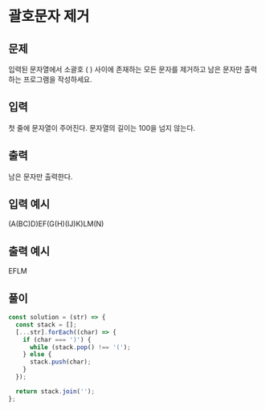 # 괄호문자 제거

## 문제

입력된 문자열에서 소괄호 ( ) 사이에 존재하는 모든 문자를 제거하고 남은 문자만 출력하는 프로그램을 작성하세요.

## 입력

첫 줄에 문자열이 주어진다. 문자열의 길이는 100을 넘지 않는다.

## 출력

남은 문자만 출력한다.

## 입력 예시

(A(BC)D)EF(G(H)(IJ)K)LM(N)

## 출력 예시

EFLM

## 풀이

```javascript
const solution = (str) => {
  const stack = [];
  [...str].forEach((char) => {
    if (char === ')') {
      while (stack.pop() !== '(');
    } else {
      stack.push(char);
    }
  });

  return stack.join('');
};
```
